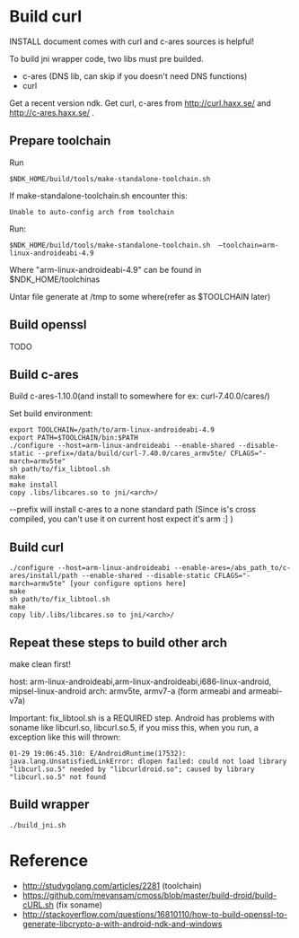 Build curl
===========

INSTALL document comes with curl and c-ares sources is helpful!

To build jni wrapper code, two libs must pre builded.

- c-ares (DNS lib, can skip if you doesn't need DNS functions)
- curl

Get a recent version ndk.
Get curl, c-ares from http://curl.haxx.se/ and http://c-ares.haxx.se/ .

Prepare toolchain
------------------

Run

    $NDK_HOME/build/tools/make-standalone-toolchain.sh

If make-standalone-toolchain.sh encounter this:

    Unable to auto-config arch from toolchain

Run:

    $NDK_HOME/build/tools/make-standalone-toolchain.sh  —toolchain=arm-linux-androideabi-4.9

Where "arm-linux-androideabi-4.9" can be found in $NDK_HOME/toolchinas

Untar file generate at /tmp to some where(refer as $TOOLCHAIN later)


Build openssl
-------------

TODO

Build c-ares
------------

Build c-ares-1.10.0(and install to somewhere for ex: curl-7.40.0/cares/)

Set build environment:

    export TOOLCHAIN=/path/to/arm-linux-androideabi-4.9
    export PATH=$TOOLCHAIN/bin:$PATH
    ./configure --host=arm-linux-androideabi --enable-shared --disable-static --prefix=/data/build/curl-7.40.0/cares_armv5te/ CFLAGS="-march=armv5te"
    sh path/to/fix_libtool.sh
    make
    make install
    copy .libs/libcares.so to jni/<arch>/

--prefix will install c-ares to a none standard path (Since is's cross compiled, you can't use it on current host expect it's arm :] )

Build curl
----------

    ./configure --host=arm-linux-androideabi --enable-ares=/abs_path_to/c-ares/install/path --enable-shared --disable-static CFLAGS="-march=armv5te" [your configure options here]
    make
	sh path/to/fix_libtool.sh
	make
	copy lib/.libs/libcares.so to jni/<arch>/

Repeat these steps to build other arch
-------------------------------------

make clean first!

host: arm-linux-androideabi,arm-linux-androideabi,i686-linux-android, mipsel-linux-android
arch: armv5te, armv7-a (form armeabi and armeabi-v7a)

Important: fix_libtool.sh is a REQUIRED step. Android has problems with soname like libcurl.so, libcurl.so.5, if you miss this, when you run, a exception like this will thrown:

    01-29 19:06:45.310: E/AndroidRuntime(17532): java.lang.UnsatisfiedLinkError: dlopen failed: could not load library "libcurl.so.5" needed by "libcurldroid.so"; caused by library "libcurl.so.5" not found

Build wrapper
--------------

    ./build_jni.sh

Reference
=========

- http://studygolang.com/articles/2281 (toolchain)
- https://github.com/mevansam/cmoss/blob/master/build-droid/build-cURL.sh (fix soname)
- http://stackoverflow.com/questions/16810110/how-to-build-openssl-to-generate-libcrypto-a-with-android-ndk-and-windows